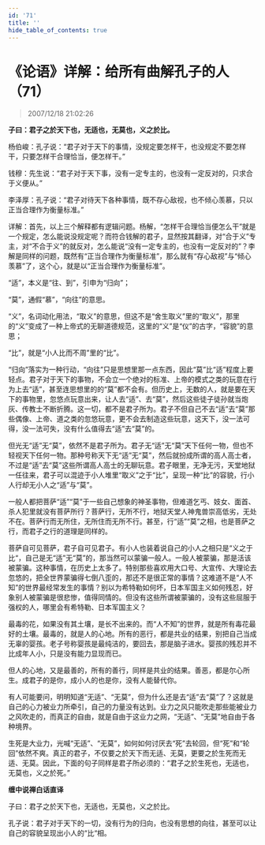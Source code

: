 ```yaml
---
id: '71'
title: ''
hide_table_of_contents: true
---
```


# 《论语》详解：给所有曲解孔子的人（71）

> 2007/12/18 21:02:26

<div style={{color: '#FF00FF', fontSize: '18px'}}>

**子曰：君子之於天下也，无适也，无莫也，义之於比。**
 
杨伯峻：孔子说：“君子对于天下的事情，没规定要怎样干，也没规定不要怎样干，只要怎样干合理恰当，便怎样干。”

钱穆：先生说：“君子对于天下事，没有一定专主的，也没有一定反对的，只求合于义便从。”

李泽厚：孔子说：“君子对待天下各种事情，既不存心敌视，也不倾心羡慕，只以正当合理作为衡量标准。”

详解：首先，以上三个解释都有逻辑问题。杨解，“怎样干合理恰当便怎么干”就是一个规定，怎么能说没规定呢？而符合钱解的君子，显然按其翻译，对“合于义”专主，对“不合于义”的就反对，怎么能说“没有一定专主的，也没有一定反对的”？李解是同样的问题，既然有“正当合理作为衡量标准”，那么就有“存心敌视”与“倾心羡慕”了，这个心，就是以“正当合理作为衡量标准”。

“适”，本义是“往、到”，引申为“归向”；

“莫”，通假“慕”，“向往”的意思。

“义”，名词动化用法，“取义”的意思，但这不是“舍生取义”里的“取义”，那里的“义”变成了一种上帝式的无聊道德规范，这里的“义”是“仪”的古字，“容貌”的意思；

“比”，就是“小人比而不周”里的“比”。

“归向”落实为一种行动，“向往”只是思想里那一点东西，因此“莫”比“适”程度上要轻点。君子对于天下的事物，不会立一个绝对的标准、上帝的模式之类的玩意在行为上去“适”，甚至连思想里的的“莫”都不会有。但历史上，无数的人，就是要在天下的事物里，忽悠点玩意出来，让人去“适”、去“莫”，然后这些徒子徒孙就当炮灰、传教士不断折腾。这一切，都不是君子所为。君子不但自己不去“适”去“莫”那些偶像、上帝、道之类的忽悠玩意，更不会去制造这些玩意，这天下，没一法可得，没一法可失，没有什么值得去“适”去“莫”的。

但光无“适”无“莫”，依然不是君子所为。君子无“适”无“莫”天下任何一物，但也不轻视天下任何一物。那种号称天下无“适”无“莫”，然后就扮成所谓的高人高士者，不过是“适”去“莫”这些所谓高人高士的无聊玩意。君子眼里，无净无污，天堂地狱一任往来，君子可以混迹于小人堆里“取义”之于“比”，呈现一种“比”的容貌，行小人行却无小人之“适”与“莫”。

一般人都把菩萨“适”“莫”于一些自己想象的神圣事物，但难道乞丐、妓女、面首、杀人犯里就没有菩萨所行？菩萨行，无所不行，地狱天堂人神鬼兽崇高低劣，无处不在。菩萨行而无所住，无所住而无所不行。甚至，行“适”“莫”之相，也是菩萨之行，而君子之行的道理是同样的。

菩萨自可见菩萨，君子自可见君子。有小人也装着说自己的小人之相只是“义之于比“，自己是无“适”无“莫”的，那当然可以蒙骗一般人。一般人被蒙骗，那是活该被蒙骗。这种事情，在历史上太多了。特别那些喜欢用大口号、大宣传、大理论去忽悠的，把全世界蒙骗得七倒八歪的，那还不是很正常的事情？这难道不是“人不知”的世界最经常发生的事情？别以为希特勒如何坏，日本军国主义如何残忍，好象别人被蒙骗是很悲惨，值得同情的。但没有这些所谓被蒙骗的，没有这些屈服于强权的人，哪里会有希特勒、日本军国主义？

最毒的花，如果没有其土壤，是长不出来的。而“人不知”的世界，就是所有毒花最好的土壤。最毒的，就是人的心地。所有的恶行，都是共业的结果，别把自己当成无辜的婴孩。老子号称婴孩是最纯洁的，要回去，那是脑子进水。婴孩的残忍并不比成年人小，只是没有能力显现而已。

但人的心地，又是最善的，所有的善行，同样是共业的结果。善恶，都是尔心所生。成君子的是你，成小人的也是你，没有人能替代你。

有人可能要问，明明知道“无适”、“无莫”，但为什么还是去“适”去“莫”了？这就是自己的心力被业力所牵引，自己的力量没有达到。业力之风只能吹走那些能被业力之风吹走的，而真正的自由，就是自由于这业力之网，“无适”、“无莫”地自由于各种境界。

生死是大业力，光喊“无适”、“无莫”，如何如何讨厌去“死”去轮回，但“死”和“轮回”依然不爽。真正的君子，不仅要之於天下而无适、无莫，更要之於生死而无适、无莫。因此，下面的句子同样是君子所必须的：“君子之於生死也，无适也，无莫也，义之於死。”

**缠中说禅白话直译**

子曰：君子之於天下也，无适也，无莫也，义之於比。

孔子说：君子对于天下的一切，没有行为的归向，也没有思想的向往，甚至可以让自己的容貌呈现出小人的“比“相。

</div>